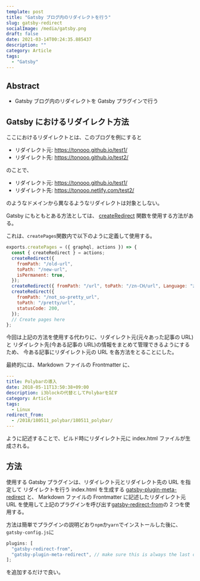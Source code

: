 ```yaml
---
template: post
title: "Gatsby ブログ内のリダイレクトを行う"
slug: gatsby-redirect
socialImage: /media/gatsby.png
draft: false
date: 2021-03-14T00:24:35.885437
description: ""
category: Article
tags:
  - "Gatsby"
---
```


## Abstract

- Gatsby ブログ内のリダイレクトを Gatsby プラグインで行う

## Gatsby におけるリダイレクト方法

ここにおけるリダイレクトとは、このブログを例にすると

- リダイレクト元: https://tonooo.github.io/test1/
- リダイレクト先: https://tonooo.github.io/test2/

のことで、

- リダイレクト元: https://tonooo.github.io/test1/
- リダイレクト先: https://tonooo.netlify.com/test2/

のようなドメインから異なるようなリダイレクトは対象としない。

Gatsby にもともとある方法としては、
[createRedirect](https://www.gatsbyjs.com/docs/reference/config-files/actions/#createRedirect)
関数を使用する方法がある。

これは、`createPages`関数内で以下のように定義して使用する。

```js
exports.createPages = ({ graphql, actions }) => {
  const { createRedirect } = actions;
  createRedirect({
    fromPath: "/old-url",
    toPath: "/new-url",
    isPermanent: true,
  });
  createRedirect({ fromPath: "/url", toPath: "/zn-CH/url", Language: "zn" });
  createRedirect({
    fromPath: "/not_so-pretty_url",
    toPath: "/pretty/url",
    statusCode: 200,
  });
  // Create pages here
};
```

今回は上記の方法を使用する代わりに、リダイレクト元(元々あった記事の URL)と
リダイレクト先(今ある記事の URL)の情報をまとめて管理できるようにするため、
今ある記事にリダイレクト元の URL を各方法をとることにした。

最終的には、Markdown ファイルの Frontmatter に、

```yaml
---
title: Polybarの導入
date: 2018-05-11T13:50:38+09:00
description: i3blockの代替としてPolybarを試す
category: Article
tags:
  - Linux
redirect_from:
  - /2018/180511_polybar/180511_polybar/
---

```

ように記述することで、ビルド時にリダイレクト元に
index.html ファイルが生成される。

## 方法

使用する Gatsby プラグインは、リダイレクト元とリダイレクト先の URL を指定して
リダイレクトを行う index.html を生成する [gatsby-plugin-meta-redirect](https://www.gatsbyjs.com/plugins/gatsby-plugin-meta-redirect/?=redirect) と、
Markdown ファイルの Frontmatter に記述したリダイレクト元 URL を使用して上記のプラグインを呼び出す[gatsby-redirect-from](https://www.gatsbyjs.com/plugins/gatsby-redirect-from/?=redirect)の 2 つを使用する。

方法は簡単でプラグインの説明どおり`npm`か`yarn`でインストールした後に、`gatsby-config.js`に

```js
plugins: [
  "gatsby-redirect-from",
  "gatsby-plugin-meta-redirect", // make sure this is always the last one
];
```

を追加するだけで良い。
